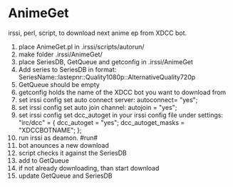 AnimeGet
========

irssi, perl, script, to download next anime ep from XDCC bot.

1. place AnimeGet.pl in .irssi/scripts/autorun/
2. make folder .irssi/AnimeGet/
3. place SeriesDB, GetQueue and getconfig in .irssi/AnimeGet
4. Add series to SeriesDB in format: SeriesName::lastepnr::Quality1080p::AlternativeQuality720p
5. GetQueue should be empty
6. getconfig holds the name of the XDCC bot you want to download from
7. set irssi config set auto connect server: autoconnect= "yes";
8. set irssi config set auto join channel: autojoin = "yes";
9. set irssi config set dcc_autoget in your irssi config file under settings: "irc/dcc" = { dcc_autoget = "yes"; dcc_autoget_masks = "XDCCBOTNAME"; };
10. run irssi as deamon.
#run#
1. bot anounces a new download
2. script checks it against the SeriesDB
3. add to GetQueue
4. if not already downloading, than start download
5. update GetQueue and SeriesDB
